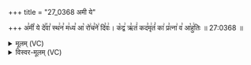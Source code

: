 +++
title = "27_0368 अमी ये"

+++
अ꣣मी꣡ ये दे꣢꣯वा꣣ स्थ꣢न꣣ म꣢ध्य꣣ आ꣡ रो꣢च꣣ने꣢ दि꣣वः꣢। क꣡द्व꣢ ऋ꣣तं꣢ कद꣣मृ꣢तं꣣ का꣢ प्र꣣त्ना꣢ व꣣ आ꣡हु꣢तिः ॥ 27:0368 ॥

<details><summary>मूलम् (VC)</summary>

अ꣣मी꣡ ये दे꣢꣯वा꣣ स्थ꣢न꣣ म꣢ध्य꣣ आ꣡ रो꣢च꣣ने꣢ दि꣣वः꣢ । क꣡द्ध꣢ ऋ꣣तं꣢꣫ कद꣣मृ꣢तं꣣ का꣢ प्र꣣त्ना꣢ व꣣ आ꣡हु꣢तिः ॥३६८॥
</details>

<details><summary>विस्वर-मूलम् (VC)</summary>

अमी ये देवा स्थन मध्य आ रोचने दिवः । कद्ध ऋतं कदमृतं का प्रत्ना व आहुतिः ॥३६८॥
</details>